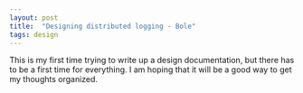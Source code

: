```yaml
---
layout: post
title:  "Designing distributed logging - Bole"
tags: design
---
```


This is my first time trying to write up a design documentation, but there has to be a first time for everything.
I am hoping that it will be a good way to get my thoughts organized.
